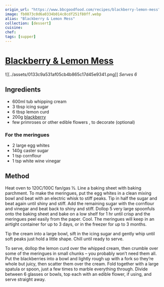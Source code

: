 ```yaml
---
origin_url: "https://www.bbcgoodfood.com/recipes/blackberry-lemon-mess"
image: fb0873c0d6a0334b014c8cdf251f80ff.webp
alias: "Blackberry & Lemon Mess" 
collection: [dessert]
cuisine:
chef:
tags: [supper]
---
```

# [Blackberry & Lemon Mess](https://www.bbcgoodfood.com/recipes/blackberry-lemon-mess)
![[../assets/0133c9a531af05cb4b865c17d45e9341.png]]
*Serves 6*

## Ingredients

* 600ml tub whipping cream
* 3 tbsp icing sugar
* 6 tbsp lemon curd
* 200g [blackberry](https://www.bbcgoodfood.com/glossary/blackberry-glossary)
* few primroses or other edible flowers , to decorate (optional)

### For the meringues

* 2 large egg whites
* 140g caster sugar
* 1 tsp cornflour
* 1 tsp white wine vinegar

## Method

Heat oven to 120C/100C fan/gas ½. Line a baking sheet with baking parchment. To make the meringues, put the egg whites in a clean mixing bowl and beat with an electric whisk to stiff peaks. Tip in half the sugar and beat again until shiny and stiff. Add the remaining sugar with the cornflour and vinegar and beat back to shiny and stiff. Dollop 5 very large spoonfuls onto the baking sheet and bake on a low shelf for 1 hr until crisp and the meringues peel easily from the paper. Cool. The meringues will keep in an airtight container for up to 3 days, or in the freezer for up to 3 months.

Tip the cream into a large bowl, sift in the icing sugar and gently whip until soft peaks just hold a little shape. Chill until ready to serve.

To serve, dollop the lemon curd over the whipped cream, then crumble over some of the meringues in small chunks – you probably won’t need them all. Put the blackberries into a bowl and lightly rough up with a fork so they’re whole but juicy, then scatter them over the cream. Fold together with a large spatula or spoon, just a few times to marble everything through. Divide between 6 glasses or bowls, top each with an edible flower, if using, and serve straight away.